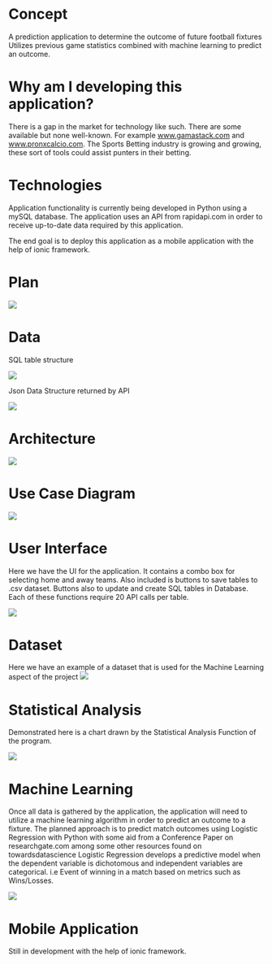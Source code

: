 <h1>Concept</h1>

A prediction application to determine the outcome of future football fixtures
Utilizes previous game statistics combined with machine learning to predict an outcome.


<h1>Why am I developing this application?</h1>

There is a gap in the market for technology like such. There are some available but none well-known. For example www.gamastack.com and www.pronxcalcio.com.
The Sports Betting industry is growing and growing, these sort of tools could assist punters in their betting. 


<h1>Technologies</h1>

Application functionality is currently being developed in Python using a mySQL database.
The application uses an API from rapidapi.com in order to receive up-to-date data required by this application.

The end goal is to deploy this application as a mobile application with the help of ionic framework.

<h1>Plan</h1>

![](img/plan.png)


<h1>Data</h1>
SQL table structure

![](img/dataSQL.png)

Json Data Structure returned by API

![](img/dataJson.png)

<h1>Architecture</h1>

![](img/architechture.png)

<h1>Use Case Diagram</h1>

![](img/usecase.png)

<h1>User Interface</h1>

Here we have the UI for the application. It contains a combo box for selecting home and away teams. Also included
is buttons to save tables to .csv dataset. Buttons also to update and create SQL tables in Database. Each of these functions require 20 API calls per table.

![](img/ui1.png)


<h1>Dataset</h1>

Here we have an example of a dataset that is used for the Machine Learning aspect of the project
![](img/dataset.png)

<h1>Statistical Analysis</h1>

Demonstrated here is a chart drawn by the Statistical Analysis Function of the program. 

![](img/goals_vs_shots_away.png)



<h1>Machine Learning</h1>
Once all data is gathered by the application, the application will need to utilize a machine learning algorithm in order to predict an outcome to a fixture.
The planned approach is to predict match outcomes using Logistic Regression with Python with some aid from a Conference Paper on researchgate.com among some other resources found on towardsdatascience
Logistic Regression develops a predictive model when the dependent variable is dichotomous and independent variables are categorical. i.e Event of winning in a match based on metrics such as Wins/Losses.


![](img/machinelearning.PNG)

<h1>Mobile Application</h1>
Still in development with the help of ionic framework.